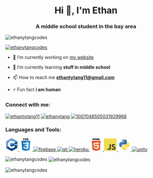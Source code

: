 <h1 align="center">Hi 👋, I'm Ethan</h1>
<h3 align="center">A middle school student in the bay area</h3>

<p align="left"> <img src="https://komarev.com/ghpvc/?username=ethanytangcodes&label=Profile%20views&color=0e75b6&style=flat" alt="ethanytangcodes" /> </p>

<p align="left"> <a href="https://github.com/ryo-ma/github-profile-trophy"><img src="https://github-profile-trophy.vercel.app/?username=ethanytangcodes" alt="ethanytangcodes" /></a> </p>

- 🔭 I’m currently working on [my website](ethanytangcodes.github.io)

- 🌱 I’m currently learning **stuff in middle school**

- 📫 How to reach me **ethantytang11@gmail.com**

- ⚡ Fun fact **i am human**

<h3 align="left">Connect with me:</h3>
<p align="left">
<a href="https://instagram.com/ethantytang11" target="blank"><img align="center" src="https://raw.githubusercontent.com/rahuldkjain/github-profile-readme-generator/master/src/images/icons/Social/instagram.svg" alt="ethantytang11" height="30" width="40" /></a>
<a href="https://codeforces.com/profile/ethanytang" target="blank"><img align="center" src="https://raw.githubusercontent.com/rahuldkjain/github-profile-readme-generator/master/src/images/icons/Social/codeforces.svg" alt="ethanytang" height="30" width="40" /></a>
<a href="https://discord.gg/1007048505031929968" target="blank"><img align="center" src="https://raw.githubusercontent.com/rahuldkjain/github-profile-readme-generator/master/src/images/icons/Social/discord.svg" alt="1007048505031929968" height="30" width="40" /></a>
</p>

<h3 align="left">Languages and Tools:</h3>
<p align="left"> <a href="https://www.w3schools.com/cpp/" target="_blank" rel="noreferrer"> <img src="https://raw.githubusercontent.com/devicons/devicon/master/icons/cplusplus/cplusplus-original.svg" alt="cplusplus" width="40" height="40"/> </a> <a href="https://www.w3schools.com/css/" target="_blank" rel="noreferrer"> <img src="https://raw.githubusercontent.com/devicons/devicon/master/icons/css3/css3-original-wordmark.svg" alt="css3" width="40" height="40"/> </a> <a href="https://firebase.google.com/" target="_blank" rel="noreferrer"> <img src="https://www.vectorlogo.zone/logos/firebase/firebase-icon.svg" alt="firebase" width="40" height="40"/> </a> <a href="https://git-scm.com/" target="_blank" rel="noreferrer"> <img src="https://www.vectorlogo.zone/logos/git-scm/git-scm-icon.svg" alt="git" width="40" height="40"/> </a> <a href="https://heroku.com" target="_blank" rel="noreferrer"> <img src="https://www.vectorlogo.zone/logos/heroku/heroku-icon.svg" alt="heroku" width="40" height="40"/> </a> <a href="https://www.w3.org/html/" target="_blank" rel="noreferrer"> <img src="https://raw.githubusercontent.com/devicons/devicon/master/icons/html5/html5-original-wordmark.svg" alt="html5" width="40" height="40"/> </a> <a href="https://developer.mozilla.org/en-US/docs/Web/JavaScript" target="_blank" rel="noreferrer"> <img src="https://raw.githubusercontent.com/devicons/devicon/master/icons/javascript/javascript-original.svg" alt="javascript" width="40" height="40"/> </a> <a href="https://www.python.org" target="_blank" rel="noreferrer"> <img src="https://raw.githubusercontent.com/devicons/devicon/master/icons/python/python-original.svg" alt="python" width="40" height="40"/> </a> <a href="https://unity.com/" target="_blank" rel="noreferrer"> <img src="https://www.vectorlogo.zone/logos/unity3d/unity3d-icon.svg" alt="unity" width="40" height="40"/> </a> </p>

<p><img align="left" src="https://github-readme-stats.vercel.app/api/top-langs?username=ethanytangcodes&show_icons=true&locale=en&layout=compact" alt="ethanytangcodes" /></p>

<p>&nbsp;<img align="center" src="https://github-readme-stats.vercel.app/api?username=ethanytangcodes&show_icons=true&locale=en" alt="ethanytangcodes" /></p>

<p><img align="center" src="https://github-readme-streak-stats.herokuapp.com/?user=ethanytangcodes&" alt="ethanytangcodes" /></p>

